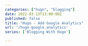 ```yaml
---
categories: ["hugo", "blogging"]
date: 2022-03-13T13:00:00Z
published: false
title: "Hugo - Add Google Analytics"
url: '/hugo-google.analytics'
series: ['Blogging With Hugo']

---
```

